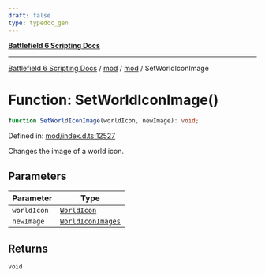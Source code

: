 ```yaml
---
draft: false
type: typedoc_gen
---
```


[**Battlefield 6 Scripting Docs**](../../../_index.md)

***

[Battlefield 6 Scripting Docs](../../../_index.md) / [mod](../../_index.md) / [mod](../_index.md) / SetWorldIconImage

# Function: SetWorldIconImage()

```ts
function SetWorldIconImage(worldIcon, newImage): void;
```

Defined in: [mod/index.d.ts:12527](https://github.com/battlefield-portal-community/portal-docs/blob/6d87e21c5922a3efb03c634dbe98e5fe6e797672/generators/santiago/mod/index.d.ts#L12527)

Changes the image of a world icon.

## Parameters

| Parameter | Type |
| ------ | ------ |
| `worldIcon` | [`WorldIcon`](../WorldIcon/_index.md) |
| `newImage` | [`WorldIconImages`](../WorldIconImages/_index.md) |

## Returns

`void`
